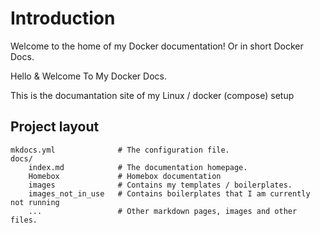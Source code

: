 # Introduction

Welcome to the home of my Docker documentation! Or in short Docker Docs.

Hello & Welcome To My Docker Docs.

This is the documantation site of my Linux / docker (compose) setup

## Project layout

```
mkdocs.yml              # The configuration file.
docs/
    index.md            # The documentation homepage.
    Homebox             # Homebox documentation
    images              # Contains my templates / boilerplates.
    images_not_in_use   # Contains boilerplates that I am currently not running
    ...                 # Other markdown pages, images and other files.
```


<br><br><br><br><br><br><br>